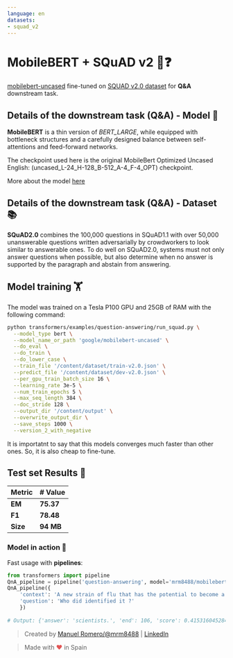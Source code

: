 ```yaml
---
language: en
datasets:
- squad_v2
---
```


# MobileBERT + SQuAD v2 📱❓

[mobilebert-uncased](https://huggingface.co/google/mobilebert-uncased) fine-tuned on [SQUAD v2.0 dataset](https://rajpurkar.github.io/SQuAD-explorer/explore/v2.0/dev/) for **Q&A** downstream task.

## Details of the downstream task (Q&A) - Model 🧠

**MobileBERT** is a thin version of *BERT_LARGE*, while equipped with bottleneck structures and a carefully designed balance between self-attentions and feed-forward networks.

The checkpoint used here is the original MobileBert Optimized Uncased English: (uncased_L-24_H-128_B-512_A-4_F-4_OPT) checkpoint.

More about the model [here](https://arxiv.org/abs/2004.02984)

## Details of the downstream task (Q&A) - Dataset 📚

**SQuAD2.0** combines the 100,000 questions in SQuAD1.1 with over 50,000 unanswerable questions written adversarially by crowdworkers to look similar to answerable ones. To do well on SQuAD2.0, systems must not only answer questions when possible, but also determine when no answer is supported by the paragraph and abstain from answering.

## Model training 🏋️‍

The model was trained on a Tesla P100 GPU and 25GB of RAM with the following command:

```bash
python transformers/examples/question-answering/run_squad.py \
  --model_type bert \
  --model_name_or_path 'google/mobilebert-uncased' \
  --do_eval \
  --do_train \
  --do_lower_case \
  --train_file '/content/dataset/train-v2.0.json' \
  --predict_file '/content/dataset/dev-v2.0.json' \
  --per_gpu_train_batch_size 16 \
  --learning_rate 3e-5 \
  --num_train_epochs 5 \
  --max_seq_length 384 \
  --doc_stride 128 \
  --output_dir '/content/output' \
  --overwrite_output_dir \
  --save_steps 1000 \
  --version_2_with_negative
```

It is importatnt to say that this models converges much faster than other ones. So, it is also cheap to fine-tune.

## Test set Results 🧾

| Metric | # Value   |
| ------ | --------- |
| **EM** | **75.37** |
| **F1** | **78.48** |
| **Size**| **94 MB** |

### Model in action 🚀

Fast usage with **pipelines**:

```python
from transformers import pipeline
QnA_pipeline = pipeline('question-answering', model='mrm8488/mobilebert-uncased-finetuned-squadv2')
QnA_pipeline({
    'context': 'A new strain of flu that has the potential to become a pandemic has been identified in China by scientists.',
    'question': 'Who did identified it ?'
    })
    
# Output: {'answer': 'scientists.', 'end': 106, 'score': 0.41531604528427124, 'start': 96}
```

> Created by [Manuel Romero/@mrm8488](https://twitter.com/mrm8488) | [LinkedIn](https://www.linkedin.com/in/manuel-romero-cs/)

> Made with <span style="color: #e25555;">&hearts;</span> in Spain
